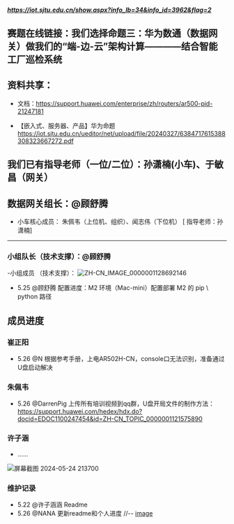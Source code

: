 
##### https://iot.sjtu.edu.cn/show.aspx?info_lb=34&info_id=3962&flag=2

## 赛题在线链接：我们选择命题三：华为数通（数据网关）做我们的“端-边-云”架构计算————结合智能工厂巡检系统


## 资料共享：
- 文档：https://support.huawei.com/enterprise/zh/routers/ar500-pid-21247181


- 【嵌入式、服务器、产品】华为命题 https://iot.sjtu.edu.cn/ueditor/net/upload/file/20240327/6384717615388308323667272.pdf
## 我们已有指导老师（一位/二位）：孙潇楠(小车)、于敏昌（网关）
数据网关组长：@顾舒腾
-- 

- 小车核心成员：
朱佩韦（上位机、组织）、闻志伟（下位机）
[ 指导老师：孙潇楠]
---
### 小组队长（技术支撑）：@顾舒腾
-小组成员 （技术支撑）：
![ZH-CN_IMAGE_0000001128692146](https://github.com/Darrenpig/new_energy_coder_club/assets/121377489/f96deabf-d2ad-4f49-ae67-1429fe083967)

- 5.25 @顾舒腾 配置进度：M2 环境（Mac-mini）配置部署 M2 的 pip \ python 路径

## 成员进度

### 崔正阳
- 5.26 @N 根据参考手册，上电AR502H-CN，console口无法识别，准备通过U盘启动解决
### 朱佩韦
- 5.26 @DarrenPig 上传所有培训视频到qq群，U盘开局文件的制作方法： https://support.huawei.com/hedex/hdx.do?docid=EDOC1100247454&id=ZH-CN_TOPIC_0000001121575890
### 许子涵
- ......

![屏幕截图 2024-05-24 213700](https://github.com/Darrenpig/new_energy_coder_club/assets/121377489/7d0ab8dd-dd18-4bd3-9dc0-f894d524487e)




### 维护记录
- 5.22 @许子涵涵 Readme
- 5.26 @NANA 更新readme和个人进度
//-- [image](https://github.com/Darrenpig/new_energy_coder_club/assets/121377489/edcd5d03-6302-4b3d-a101-c7996590ace7)


